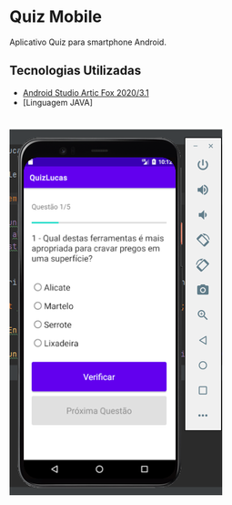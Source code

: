 # Quiz Mobile
 Aplicativo Quiz para smartphone Android.
 
 ## Tecnologias Utilizadas
 - [Android Studio Artic Fox 2020/3.1](https://developer.android.com/studio)
 - [Linguagem JAVA]
 
<h1 align="left">
    <img src="https://github.com/LucasEPaduam/QuizMobile/blob/main/Tela%20do%20Quiz.PNG?raw=true "/> 
</h1>
